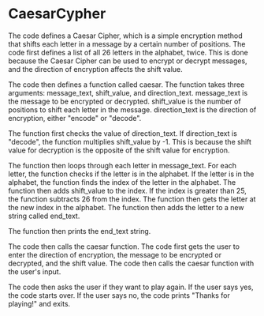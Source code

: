 # CaesarCypher

The code defines a Caesar Cipher, which is a simple encryption method that shifts each letter in a message by a certain number of positions. The code first defines a list of all 26 letters in the alphabet, twice. This is done because the Caesar Cipher can be used to encrypt or decrypt messages, and the direction of encryption affects the shift value.

The code then defines a function called caesar. The function takes three arguments: message_text, shift_value, and direction_text. message_text is the message to be encrypted or decrypted. shift_value is the number of positions to shift each letter in the message. direction_text is the direction of encryption, either "encode" or "decode".

The function first checks the value of direction_text. If direction_text is "decode", the function multiplies shift_value by -1. This is because the shift value for decryption is the opposite of the shift value for encryption.

The function then loops through each letter in message_text. For each letter, the function checks if the letter is in the alphabet. If the letter is in the alphabet, the function finds the index of the letter in the alphabet. The function then adds shift_value to the index. If the index is greater than 25, the function subtracts 26 from the index. The function then gets the letter at the new index in the alphabet. The function then adds the letter to a new string called end_text.

The function then prints the end_text string.

The code then calls the caesar function. The code first gets the user to enter the direction of encryption, the message to be encrypted or decrypted, and the shift value. The code then calls the caesar function with the user's input.

The code then asks the user if they want to play again. If the user says yes, the code starts over. If the user says no, the code prints "Thanks for playing!" and exits.

